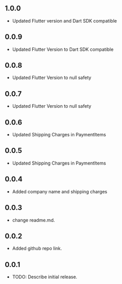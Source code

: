 ## 1.0.0
* Updated Flutter version and  Dart SDK compatible

## 0.0.9
* Updated Flutter Version to Dart SDK compatible


## 0.0.8
* Updated Flutter Version to null safety

## 0.0.7
* Updated Flutter Version to null safety

## 0.0.6
* Updated Shipping Charges in PaymentItems

## 0.0.5
* Updated Shipping Charges in PaymentItems

## 0.0.4
* Added company name and shipping charges

## 0.0.3

* change readme.md.

## 0.0.2

* Added github repo link.

## 0.0.1

* TODO: Describe initial release.
